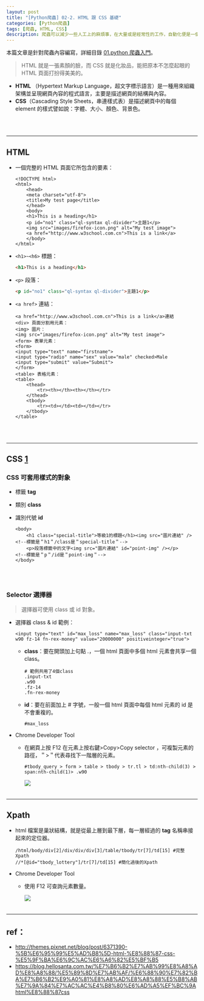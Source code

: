 ```yaml
---
layout: post
title: "[Python爬蟲] 02-2. HTML 跟 CSS 基礎"
categories: [Python爬蟲]
tags: [爬蟲, HTML, CSS]
description: 爬蟲可以減少一些人工上的麻煩事，在大量或是經常性的工作，自動化便是一個重要的議題。簡單來說就是把網頁內容給拿回來，接著透過程式去篩選出有意義的資訊！...
---
```


本篇文章是針對爬蟲內容編寫，詳細目錄 [01.python 爬蟲入門](http://cleoblog.ml/python/2018/10/31/Python-02-1.-python-%E7%88%AC%E8%9F%B2%E5%85%A5%E9%96%80.html)。

> HTML 就是一張素顏的臉，而 CSS 就是化妝品，能把原本不怎麼起眼的 HTML 頁面打扮得美美的。

- **HTML** （Hypertext Markup Language，超文字標示語言）是一種用來組織架構並呈現網頁內容的程式語言，主要是描述網頁的結構與內容。
- **CSS**（Cascading Style Sheets，串連樣式表）是描述網頁中的每個 element 的樣式譬如說：字體、大小、顏色、背景色。

<br></br>

***

## HTML

- 一個完整的 HTML 頁面它所包含的要素：

    ```
    <!DOCTYPE html>
    <html>
        <head>
        <meta charset="utf-8">
        <title>My test page</title>
        </head>
        <body>
        <h1>This is a heading</h1>
        <p id="no1" class="ql-syntax ql-divider">主題1</p>
        <img src="images/firefox-icon.png" alt="My test image">
        <a href="http://www.w3school.com.cn">This is a link</a>
        </body>
    </html>
    ```

- ```<h1>~<h6>``` 標題：

    ```html
    <h1>This is a heading</h1>
    ```

- ```<p>``` 段落：

    ```html
    <p id="no1" class="ql-syntax ql-divider">主題1</p>
    ```

- ```<a href>``` 連結：

    ```
    <a href="http://www.w3school.com.cn">This is a link</a>連結
    <div> 頁面分割用元素：
    <img> 圖片：
    <img src="images/firefox-icon.png" alt="My test image">
    <form> 表單元素：
    <form>
    <input type="text" name="firstname">
    <input type="radio" name="sex" value="male" checked>Male
    <input type="submit" value="Submit">
    </form>
    <table> 表格元素：
    <table>
        <thead>
            <tr><th></th><th></th></tr>
        </thead>
        <tbody>
            <tr><td></td><td></td></tr>
        </tbody>
    </table>
    ```

<br></br>

***

## CSS [1](http://themes.pixnet.net/blog/post/6371390-%5B%E6%95%99%E5%AD%B8%5D-html-%E8%88%87-css-%E5%9F%BA%E6%9C%AC%E6%A6%82%E5%BF%B5)

### CSS 可套用樣式的對象

- 標籤 **tag**
- 類別 **class**
- 識別代號 **id**

    ```
    <body>
        <h1 class="special-title">等級1的標題</h1><img src="圖片連結" />　<!--標籤是＂h1＂/class是＂special-title＂-->
        <p>段落標籤中的文字<img src="圖片連結" id="point-img" /></p>      <!--標籤是＂p＂/id是＂point-img＂-->
    </body>
    ```

<br></br>

### Selector 選擇器

> 選擇器可使用 class 或 id 對象。

- 選擇器 class & id 範例：

    ```
    <input type="text" id="max_loss" name="max_loss" class="input-txt w90 fz-14 fn-rex-money" value="20000000" positiveinteger="true">
    ```

    - **class**：要在開頭加上句點 .，一個 html 頁面中多個 html 元素會共享一個 class。

        ```
        # 範例共用了4個class
        .input-txt 
        .w90 
        .fz-14 
        .fn-rex-money  
        ```

    - **id**：要在前面加上 # 字號，一般一個 html 頁面中每個 html 元素的 id 是不會重複的。

        ```
        #max_loss
        ```

- Chrome Developer Tool
    - 在網頁上按 F12 在元素上按右鍵>Copy>Copy selector ，可複製元素的路徑，＂>＂代表尋找下一階層的元素。
        ```
        #tbody_query > form > table > tbody > tr.tl > td:nth-child(3) > span:nth-child(1)> .w90
        ```

        ![](https://s3.amazonaws.com/notejoy/note_images/159112.1.2018-10-29%20%E4%B8%8B%E5%8D%88%2004-50-53.jpg)
​
<br></br>

***

## Xpath

- html 檔案是巢狀結構，就是從最上層到最下層，每一層經過的 **tag** 名稱串接起來的定位器。

    ```
    /html/body/div[2]/div/div/div[3]/table/tbody/tr[7]/td[15] #完整Xpath
    //*[@id="tbody_lottery"]/tr[7]/td[15] #簡化過後的Xpath
    ```

- Chrome Developer Tool 
    - 使用 F12 可查詢元素數量。

        ![](https://s3.amazonaws.com/notejoy/note_images/159112.1.2018-10-29%20%E4%B8%8B%E5%8D%88%2004-35-25.jpg)
​
<br></br>

***

## ref：

- http://themes.pixnet.net/blog/post/6371390-%5B%E6%95%99%E5%AD%B8%5D-html-%E8%88%87-css-%E5%9F%BA%E6%9C%AC%E6%A6%82%E5%BF%B5
- https://blog.hellosanta.com.tw/%E7%B6%B2%E7%AB%99%E8%A8%AD%E8%A8%88/%E5%89%8D%E7%AB%AF/%E6%88%90%E7%82%BA%E7%B6%B2%E9%A0%81%E8%A8%AD%E8%A8%88%E5%B8%AB%E7%9A%84%E7%AC%AC%E4%B8%80%E6%AD%A5%EF%BC%9Ahtml%E8%88%87css

<br></br>
